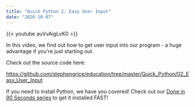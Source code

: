 ```yaml
---
title: "Quick Python 2: Easy User Input"
date: "2020-10-07"
---
```


{{< youtube auVvAigLvK0 >}}

In this video, we find out how to get user input into our program - a huge advantage if you're just starting out.

Check out the source code here:

<https://github.com/stephengrice/education/tree/master/Quick_Python/02_Easy_User_Input>

If you need to install Python, we have you covered! Check out our [Done in 90 Seconds series](#) to get it installed FAST!